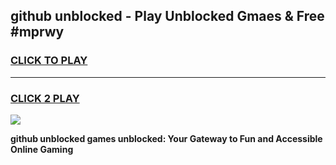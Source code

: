 
## github unblocked - Play Unblocked Gmaes & Free #mprwy
<h3>
<a href="https://news.freeplayer.one?title=github_unblocked&ref=24F">CLICK TO PLAY</a></h3>
<hr>

<h3>
<a href="https://news.freeplayer.one?title=github_unblocked&ref=24F">CLICK 2 PLAY</a>
  
</h3>

<a href="https://news.freeplayer.one?title=github_unblocked&ref=24F/"><img src="https://clearcache.store/games.png"></a>


**github unblocked games unblocked: Your Gateway to Fun and Accessible Online Gaming**
